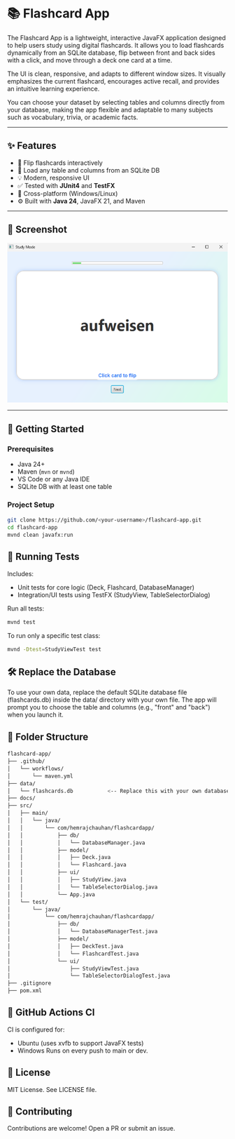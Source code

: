 # 📚 Flashcard App

The Flashcard App is a lightweight, interactive JavaFX application designed to help users study using digital flashcards. It allows you to load flashcards dynamically from an SQLite database, flip between front and back sides with a click, and move through a deck one card at a time.

The UI is clean, responsive, and adapts to different window sizes. It visually emphasizes the current flashcard, encourages active recall, and provides an intuitive learning experience.

You can choose your dataset by selecting tables and columns directly from your database, making the app flexible and adaptable to many subjects such as vocabulary, trivia, or academic facts.

---

## ✨ Features

- 🔄 Flip flashcards interactively
- 📁 Load any table and columns from an SQLite DB
- 💡 Modern, responsive UI
- ✅ Tested with **JUnit4** and **TestFX**
- 🔀 Cross-platform (Windows/Linux)
- ⚙️ Built with **Java 24**, JavaFX 21, and Maven

---

## 📸 Screenshot

![Study View Screenshot](docs/screenshots/study-view.png)

---

## 🚀 Getting Started

### Prerequisites

- Java 24+
- Maven (`mvn` or `mvnd`)
- VS Code or any Java IDE
- SQLite DB with at least one table

### Project Setup

```bash
git clone https://github.com/<your-username>/flashcard-app.git
cd flashcard-app
mvnd clean javafx:run
```

## 🧪 Running Tests

Includes:
- Unit tests for core logic (Deck, Flashcard, DatabaseManager)
- Integration/UI tests using TestFX (StudyView, TableSelectorDialog)

Run all tests:
```bash
mvnd test
```

To run only a specific test class:
```bash
mvnd -Dtest=StudyViewTest test
```

## 🛠️ Replace the Database
To use your own data, replace the default SQLite database file (flashcards.db) inside the data/ directory with your own file. The app will prompt you to choose the table and columns (e.g., "front" and "back") when you launch it.

## 📁 Folder Structure
```bash
flashcard-app/
├── .github/
│   └── workflows/
│       └── maven.yml
├── data/
│   └── flashcards.db           <-- Replace this with your own database file
├── docs/
├── src/
│   ├── main/
│   │   └── java/
│   │       └── com/hemrajchauhan/flashcardapp/
│   │           ├── db/
│   │           │   └── DatabaseManager.java
│   │           ├── model/
│   │           │   ├── Deck.java
│   │           │   └── Flashcard.java
│   │           ├── ui/
│   │           │   ├── StudyView.java
│   │           │   └── TableSelectorDialog.java
│   │           └── App.java
│   └── test/
│       └── java/
│           └── com/hemrajchauhan/flashcardapp/
│               ├── db/
│               │   └── DatabaseManagerTest.java
│               ├── model/
│               │   ├── DeckTest.java
│               │   └── FlashcardTest.java
│               └── ui/
│                   ├── StudyViewTest.java
│                   └── TableSelectorDialogTest.java
├── .gitignore
├── pom.xml
```

## 🧪 GitHub Actions CI
CI is configured for:
- Ubuntu (uses xvfb to support JavaFX tests)
- Windows
Runs on every push to main or dev.

## 📃 License
MIT License. See LICENSE file.

## 🙋 Contributing
Contributions are welcome! Open a PR or submit an issue.
